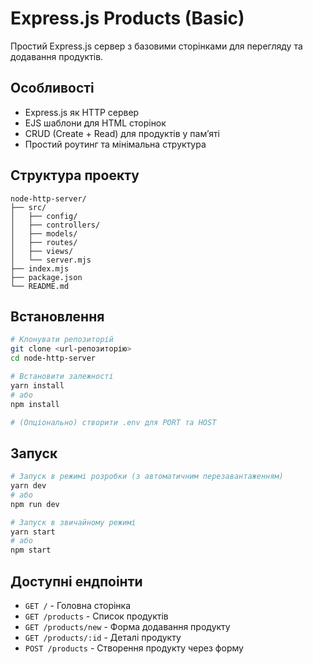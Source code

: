 # Express.js Products (Basic)

Простий Express.js сервер з базовими сторінками для перегляду та додавання продуктів.

## Особливості

- Express.js як HTTP сервер
- EJS шаблони для HTML сторінок
- CRUD (Create + Read) для продуктів у памʼяті
- Простий роутинг та мінімальна структура

## Структура проекту

```
node-http-server/
├── src/
│   ├── config/
│   ├── controllers/
│   ├── models/
│   ├── routes/
│   ├── views/
│   └── server.mjs
├── index.mjs
├── package.json
└── README.md
```

## Встановлення

```bash
# Клонувати репозиторій
git clone <url-репозиторію>
cd node-http-server

# Встановити залежності
yarn install
# або
npm install

# (Опціонально) створити .env для PORT та HOST
```

## Запуск

```bash
# Запуск в режимі розробки (з автоматичним перезавантаженням)
yarn dev
# або
npm run dev

# Запуск в звичайному режимі
yarn start
# або
npm start
```

## Доступні ендпоінти

- `GET /` - Головна сторінка
- `GET /products` - Список продуктів
- `GET /products/new` - Форма додавання продукту
- `GET /products/:id` - Деталі продукту
- `POST /products` - Створення продукту через форму
